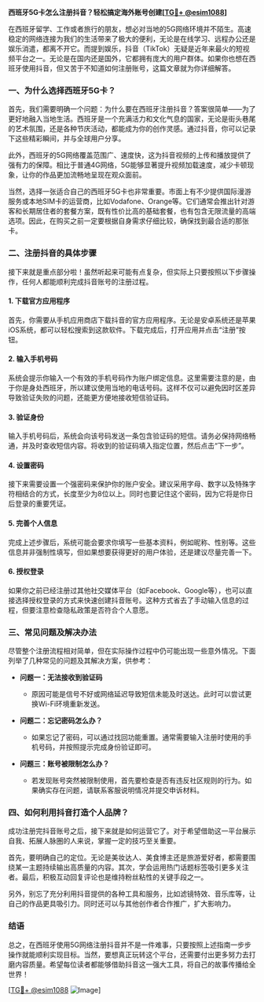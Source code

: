 **西班牙5G卡怎么注册抖音？轻松搞定海外账号创建[[TG💪+ @esim1088](https://t.me/s/esim1088)]**

在西班牙留学、工作或者旅行的朋友，想必对当地的5G网络环境并不陌生。高速稳定的网络连接为我们的生活带来了极大的便利，无论是在线学习、远程办公还是娱乐消遣，都离不开它。而提到娱乐，抖音（TikTok）无疑是近年来最火的短视频平台之一。无论是在国内还是国外，它都拥有庞大的用户群体。如果你也想在西班牙使用抖音，但又苦于不知道如何注册账号，这篇文章就为你详细解答。

### 一、为什么选择西班牙5G卡？

首先，我们需要明确一个问题：为什么要在西班牙注册抖音？答案很简单——为了更好地融入当地生活。西班牙是一个充满活力和文化气息的国家，无论是街头巷尾的艺术氛围，还是各种节庆活动，都能成为你的创作灵感。通过抖音，你可以记录下这些精彩瞬间，并与全球用户分享。

此外，西班牙的5G网络覆盖范围广、速度快，这为抖音视频的上传和播放提供了强有力的保障。相比于普通4G网络，5G能够显著提升视频加载速度，减少卡顿现象，让你的作品更加流畅地呈现在观众面前。

当然，选择一张适合自己的西班牙5G卡也非常重要。市面上有不少提供国际漫游服务或本地SIM卡的运营商，比如Vodafone、Orange等。它们通常会推出针对游客和长期居住者的套餐方案，既有性价比高的基础套餐，也有包含无限流量的高端选项。因此，在购买之前一定要根据自身需求仔细比较，确保找到最合适的那张卡。

### 二、注册抖音的具体步骤

接下来就是重点部分啦！虽然听起来可能有点复杂，但实际上只要按照以下步骤操作，任何人都能顺利完成抖音账号的注册过程。

#### 1. 下载官方应用程序

首先，你需要从手机应用商店下载抖音的官方应用程序。无论是安卓系统还是苹果iOS系统，都可以轻松搜索到这款软件。下载完成后，打开应用并点击“注册”按钮。

#### 2. 输入手机号码

系统会提示你输入一个有效的手机号码作为账户绑定信息。这里需要注意的是，由于你是身处西班牙，所以建议使用当地的电话号码。这样不仅可以避免因时区差异导致验证失败的问题，还能更方便地接收短信验证码。

#### 3. 验证身份

输入手机号码后，系统会向该号码发送一条包含验证码的短信。请务必保持网络畅通，并及时查收短信内容。将收到的验证码填入指定位置，然后点击“下一步”。

#### 4. 设置密码

接下来需要设置一个强密码来保护你的账户安全。建议采用字母、数字以及特殊字符相结合的方式，长度至少为8位以上。同时也要记住这个密码，因为它将是你日后登录的重要凭证。

#### 5. 完善个人信息

完成上述步骤后，系统可能会要求你填写一些基本资料，例如昵称、性别等。这些信息并非强制性填写，但如果想要获得更好的用户体验，还是建议尽量完善一下。

#### 6. 授权登录

如果你之前已经注册过其他社交媒体平台（如Facebook、Google等），也可以直接选择授权登录的方式来快速创建抖音账号。这种方式省去了手动输入信息的过程，但要注意检查隐私政策是否符合个人意愿。

### 三、常见问题及解决办法

尽管整个注册流程相对简单，但在实际操作过程中仍可能出现一些意外情况。下面列举了几种常见的问题及其解决方案，供参考：

- **问题一：无法接收到验证码**
  - 原因可能是信号不好或网络延迟导致短信未能及时送达。此时可以尝试更换Wi-Fi环境重新发送。
  
- **问题二：忘记密码怎么办？**
  - 如果忘记了密码，可以通过找回功能重置。通常需要输入注册时使用的手机号码，并按照提示完成身份验证即可。

- **问题三：账号被限制怎么办？**
  - 若发现账号突然被限制使用，首先要检查是否有违反社区规则的行为。如果确实存在问题，请联系客服说明情况并提交申诉材料。

### 四、如何利用抖音打造个人品牌？

成功注册完抖音账号之后，接下来就是如何运营它了。对于希望借助这一平台展示自我、拓展人脉圈的人来说，掌握一定的技巧至关重要。

首先，要明确自己的定位。无论是美妆达人、美食博主还是旅游爱好者，都需要围绕某一主题持续输出高质量的内容。其次，学会运用热门话题标签吸引更多关注者。最后，积极互动回复评论也是维持粉丝粘性的关键手段之一。

另外，别忘了充分利用抖音提供的各种工具和服务，比如滤镜特效、音乐库等，让自己的作品更具吸引力。同时还可以与其他创作者合作推广，扩大影响力。

### 结语

总之，在西班牙使用5G网络注册抖音并不是一件难事，只要按照上述指南一步步操作就能顺利实现目标。当然，要想真正玩转这个平台，还需要付出更多努力去打磨内容质量。希望每位读者都能够借助抖音这一强大工具，将自己的故事传播给全世界！

[[TG💪+ @esim1088](https://t.me/s/esim1088) ![Image](https://i.postimg.cc/4NQfJmqS/Snipaste-2025-05-13-00-14-12.png)]